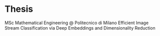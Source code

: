 # Thesis
MSc Mathematical Engineering @ Politecnico di Milano
Efficient Image Stream Classification via Deep Embeddings and Dimensionality Reduction
